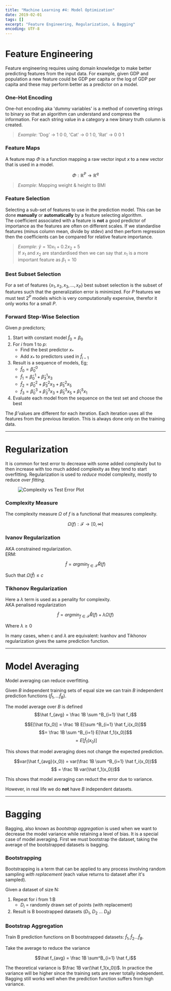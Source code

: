 ```yaml
---
title: "Machine Learning #4: Model Optimization"
date: 2019-02-01
tags: []
excerpt: "Feature Engineering, Regularization, & Bagging"
encoding: UTF-8
---
```


# Feature Engineering

Feature engineering requires using domain knowledge to make better predicting features from the input data. For example, given GDP and population a new feature could be GDP per capita or the log of GDP per capita and these may perform better as a predictor on a model.

### One-Hot Encoding

One-hot encoding aka 'dummy variables' is a method of converting strings to binary so that an algorithm can understand and compress the information. For each string value in a category a new binary truth column is created.

> *Example*: 'Dog' -> 1 0 0, 'Cat' -> 0 1 0, 'Rat' -> 0 0 1

### Feature Maps

A feature map $\Phi$ is a function mapping a raw vector input $x$ to a new vector that is used in a model.

$$\Phi: \mathbb R^P \to \mathbb R^q$$

> *Example*: Mapping weight & height to BMI

### Feature Selection

Selecting a sub-set of features to use in the prediction model. This can be done **manually** or **automatically** by a feature selecting algorithm.  
The coefficient associated with a feature is **not** a good predictor of importance as the features are often on different scales. If we standardise features (minus column mean, divide by stdev) and then perform regression then the coefficients can be compared for relative feature importance.

> *Example*: $\hat y = 10x_1 + 0.2x_2 + 5$  
> If $x_1$ and $x_2$ are standardised then we can say that $x_1$ is a more important feature as $\beta _1 = 10$

### Best Subset Selection

For a set of features $\{x_1, x_2, x_3, ... ,x_P\}$ best subset selection is the subset of features such that the generalization error is minimized. For $P$ features we must test $2^P$ models which is very computationally expensive, therefor it only works for a small $P$.

### Forward Step-Wise Selection

Given $p$ predictors;

1. Start with constant model $\hat f_0 = \beta _0$
2. For $i$ from $1$ to $p$:
   - Find the best predictor $x_*$
   - Add $x_*$ to predictors used in $\hat f_{i-1}$
3. Result is a sequence of models, Eg; 
   - $\hat f_0 = \hat \beta _0^0$
   - $\hat f_1 = \hat \beta _0^1 + \hat \beta _3^1x_3$
   - $\hat f_2 = \hat \beta _0^2 + \hat \beta _3^2x_3 + \hat \beta _5^2x_5$
   - $\hat f_3 = \hat \beta _0^3 + \hat \beta _3^3x_3 + \hat \beta _5^3x_5 + \hat \beta _1^3x_1$
4. Evaluate each model from the sequence on the test set and choose the best

The $\hat \beta$ values are different for each iteration. Each iteration uses all the features from the previous iteration. This is always done only on the training data.

---
# Regularization

It is common for test error to decrease with some added complexity but to then increase with too much added complexity as they tend to start overfitting. Regularization is used to *reduce* model complexity, mostly to reduce *over fitting*.

<figure style="width: 100%" class="align-centre">
<img src="{{ site.url }}{{ site.baseurl }}/assets/images/11-complex-error.png" alt="Complexity vs Test Error Plot">
</figure>

### Complexity Measure

The complexity measure $\Omega$ of $f$ is a functional that measures complexity.

$$\Omega (f): \mathscr F \to [0,\infty]$$

### Ivanov Regularization

AKA constrained regularization.  
ERM:

$$\hat f = argmin_{f \in \mathscr F} \hat R(f)$$

Such that $\Omega(\hat f) \leq c$

### Tikhonov Regularization

Here a $\lambda$ term is used as a penality for complexity.  
AKA penalised regularization

$$\hat f = argmin_{f \in \mathscr F} \hat R(f) + \lambda \Omega (f)$$

Where $\lambda \geq 0$

In many cases, when c and $\lambda$ are equivalent: Ivanhov and Tikhonov regularization gives the same prediction function.

---
# Model Averaging

Model averaging can reduce overfitting.

Given $B$ independent training sets of equal size we can train $B$ independent prediction functions $(\hat f_1, ... \hat f_B)$.

The model average over $B$ is defined
$$\hat f_{avg} = \frac 1B \sum ^B_{i=1} \hat f_i$$

$$E[\hat f(x_0)] = \frac 1B E[\sum ^B_{i=1} \hat f_i(x_0)]$$
$$= \frac 1B \sum ^B_{i=1} E[\hat f_1(x_0)]$$
$$= E[\hat f_1(x_0)]$$

This shows that model averaging does not change the expected prediction.

$$var(\hat f_{avg}(x_0)) = var(\frac 1B \sum ^B_{i=1} \hat f_i(x_0))$$
$$ = \frac 1B var(\hat f_1(x_0))$$

This shows that model averaging can reduct the error due to variance.  

However, in real life we do **not** have $B$ independent datasets.

---
# Bagging

Bagging, also known as *bootstrap aggregation* is used when we want to decrease the model variance while retaining a level of bias. It is a special case of model averaging. First we must bootstrap the dataset, taking the average of the bootstrapped datasets is bagging.

### Bootstrapping

Bootstrapping is a term that can be applied to any process involving random sampling *with replacement* (each value returns to dataset after it's sampled).

Given a dataset of size N:

1. Repeat for i from 1:B
    - $D_i$ = randomly drawn set of points (with replacement)
2. Result is B boostrapped datasets ($D_1$, $D_2$ ... $D_B$)

### Bootstrap Aggregation

Train B prediction functions on B bootstrapped datasets: $\hat f_1, \hat f_2 ... \hat f_B$.

Take the average to reduce the variance

$$\hat f_{avg} = \frac 1B \sum^B_{i=1} \hat f_i$$

The theoretical variance is $\frac 1B var(\hat f_1(x_0))$. In practice the variance will be higher since the training sets are never totally independent. Bagging still works well when the prediction function suffers from high variance.